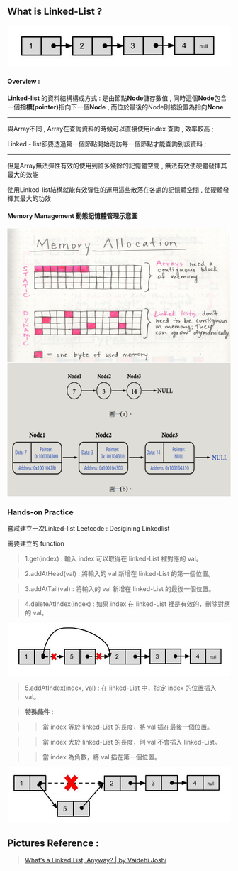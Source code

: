 ## What is Linked-List ?

![LinkedList](https://github.com/Wei-Tsung/Core-Concepts-Visualization/blob/master/LinkedList.jpg)

#### Overview : 
<strong>Linked-list</strong> 的資料結構構成方式 : 是由節點<strong>Node</strong>儲存數值 , 同時這個<strong>Node</strong>包含一個<strong>指標(pointer)</strong>指向下一個<strong>Node</strong> , 而位於最後的Node則被設置為指向<strong>None</strong> 

---

與Array不同 , Array在查詢資料的時候可以直接使用index 查詢 , 效率較高 ;

Linked - list卻要透過第一個節點開始走訪每一個節點才能查詢到該資料 ;

--- 


但是Array無法彈性有效的使用到許多殘餘的記憶體空間 , 無法有效使硬體發揮其最大的效能

使用Linked-list結構就能有效彈性的運用這些散落在各處的記憶體空間 , 使硬體發揮其最大的功效

#### Memory Management 動態記憶體管理示意圖

<img src="https://github.com/Wei-Tsung/Core-Concepts-Visualization/blob/master/Dynamic%20memeory%20management.jpeg" width="600" height="300">


<img src='https://github.com/Wei-Tsung/Core-Concepts-Visualization/blob/master/linked-list%E5%9C%A8%E8%A8%98%E6%86%B6%E9%AB%94%E5%84%B2%E5%AD%98%E7%9A%84%E7%8B%80%E6%85%8B.png' width='600' height='300'>


### Hands-on Practice


嘗試建立一次Linked-list
Leetcode : Desigining Linkedlist

需要建立的 function

>1.get(index) : 輸入 index 可以取得在 linked-List 裡對應的 val。

>2.addAtHead(val) : 將輸入的 val 新增在 linked-List 的第一個位置。

>3.addAtTail(val) : 將輸入的 val 新增在 linked-List 的最後一個位置。

>4.deleteAtIndex(index) : 如果 index 在 linked-List 裡是有效的，刪除對應的 val。

![RemoveLinkedList](https://github.com/Wei-Tsung/Core-Concepts-Visualization/blob/master/RemoveLinkedList.jpg)

>5.addAtIndex(index, val) : 在 linked-List 中，指定 index 的位置插入 val。

><strong>特殊條件</strong> :

>>當 index 等於 linked-List 的長度，將 val 插在最後一個位置。

>>當 index 大於 linked-List 的長度，則 val 不會插入 linked-List。

>>當 index 為負數，將 val 插在第一個位置。

![InsertLinkedList](https://github.com/Wei-Tsung/Core-Concepts-Visualization/blob/master/InsertLinkedList.jpg)




## Pictures Reference :
> [What’s a Linked List, Anyway? | by Vaidehi Joshi ](https://medium.com/basecs/whats-a-linked-list-anyway-part-1-d8b7e6508b9d)






